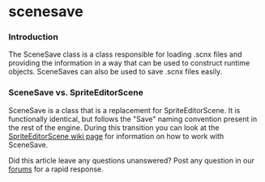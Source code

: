 # scenesave

### Introduction

The SceneSave class is a class responsible for loading .scnx files and providing the information in a way that can be used to construct runtime objects. SceneSaves can also be used to save .scnx files easily.

### SceneSave vs. SpriteEditorScene

SceneSave is a class that is a replacement for SpriteEditorScene. It is functionally identical, but follows the "Save" naming convention present in the rest of the engine. During this transition you can look at the [SpriteEditorScene wiki page](../../../../../frb/docs/index.php) for information on how to work with SceneSave.

Did this article leave any questions unanswered? Post any question in our [forums](../../../../../frb/forum.md) for a rapid response.
